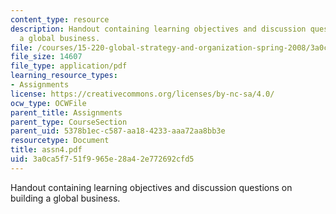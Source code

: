 ```yaml
---
content_type: resource
description: Handout containing learning objectives and discussion questions on building
  a global business.
file: /courses/15-220-global-strategy-and-organization-spring-2008/3a0ca5f751f9965e28a42e772692cfd5_assn4.pdf
file_size: 14607
file_type: application/pdf
learning_resource_types:
- Assignments
license: https://creativecommons.org/licenses/by-nc-sa/4.0/
ocw_type: OCWFile
parent_title: Assignments
parent_type: CourseSection
parent_uid: 5378b1ec-c587-aa18-4233-aaa72aa8bb3e
resourcetype: Document
title: assn4.pdf
uid: 3a0ca5f7-51f9-965e-28a4-2e772692cfd5
---
```

Handout containing learning objectives and discussion questions on building a global business.